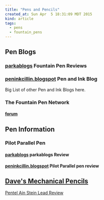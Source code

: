 ```yaml
---
title: "Pens and Pencils"
created_at: Sun Apr  5 18:31:09 MDT 2015
kind: article
tags:
  - pens
  - fountain_pens
---
```


## Pen Blogs

### [parkablogs](http://www.parkablogs.com/tags/fountain-pen-reviews) Fountain Pen Reviews

### [peninkcillin.blogspot](http://peninkcillin.blogspot.com/) Pen and Ink Blog

Big List of other Pen and Ink Blogs here.

### The Fountain Pen Network

#### [forum](http://www.fountainpennetwork.com/forum/)

## Pen Information

### Pilot Parallel Pen

#### [parkablogs](http://www.parkablogs.com/picture/review-pilot-parallel-pen) parkablogs Review

#### [peninkcillin.blogspot](http://peninkcillin.blogspot.com/2011/06/pilot-parallel-calligraphy-pen-review.html) Pilot Parallel pen review


## <a href="http://davesmechanicalpencils.blogspot.com/" target="_blank">Dave's Mechanical Pencils</a>

<a href="http://davesmechanicalpencils.blogspot.com/2010/09/pentel-ain-stein-lead-review.html" target="_blank">Pentel Ain Stein Lead Review</a>


<!--
html boilerplate
<a href="" target="_blank"></a>
<img src="" width="400px">
-->

